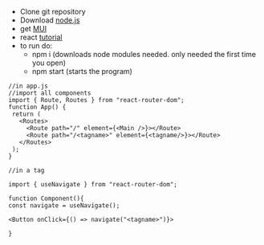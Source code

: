 - Clone git repository
- Download [node.js](https://nodejs.org/en/download/)
- get [MUI](https://mui.com/)
- react [tutorial](https://reactjs.org/tutorial/tutorial.html)
- to run do:
  - npm i (downloads node modules needed. only needed the first time you open)
  - npm start (starts the program)
  
  
 ```
 //in app.js
 //import all components
 import { Route, Routes } from "react-router-dom";
 function App() {
  return (
    <Routes>
      <Route path="/" element={<Main />}></Route>
      <Route path="/<tagname>" element={<tagname/>}></Route>
    </Routes>
  );
 }
 ```
 
 ```
 //in a tag
 
 import { useNavigate } from "react-router-dom";
 
 function Component(){
 const navigate = useNavigate();
 
 <Button onClick={() => navigate("<tagname>")}>
  
 }
 ```

